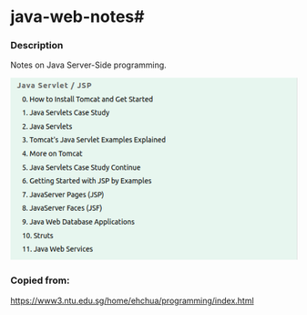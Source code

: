 # java-web-notes# 

### Description

Notes on Java Server-Side programming.

![Java Server Side notes](https://raw.githubusercontent.com/mmackenzie-syd/java-web-notes/main/java-index.png)

### Copied from:

https://www3.ntu.edu.sg/home/ehchua/programming/index.html

